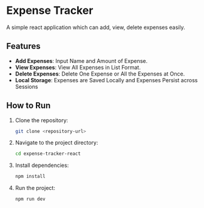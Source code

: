 # Expense Tracker

A simple react application which can add, view, delete expenses easily. 

## Features
- **Add Expenses**: Input Name and Amount of Expense.
- **View Expenses**: View All Expenses in List Format.
- **Delete Expenses**: Delete One Expense or All the Expenses at Once.
- **Local Storage**: Expenses are Saved Locally and Expenses Persist across Sessions 

## How to Run
1. Clone the repository:
   ```bash
   git clone <repository-url>
   ```

2. Navigate to the project directory:
   ```bash
   cd expense-tracker-react
   ```

3. Install dependencies:
   ```bash
   npm install
   ```

4. Run the project:
   ```bash
   npm run dev
   ```

